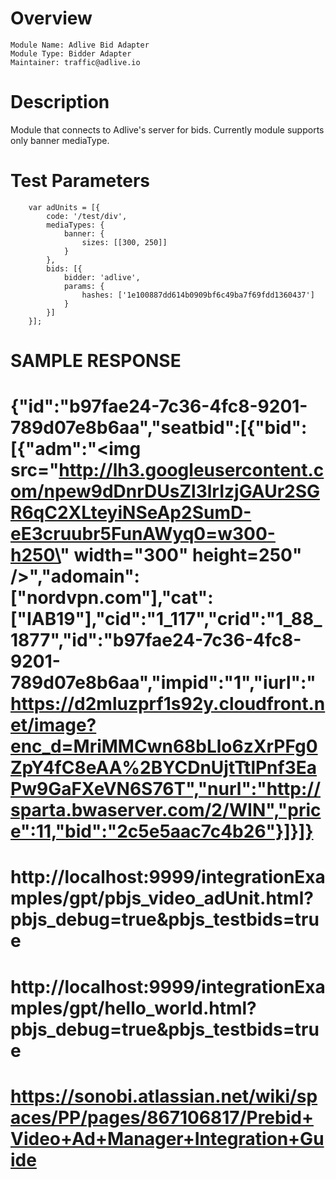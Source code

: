 # Overview
```
Module Name: Adlive Bid Adapter
Module Type: Bidder Adapter
Maintainer: traffic@adlive.io
```

# Description
Module that connects to Adlive's server for bids.
Currently module supports only banner mediaType.

# Test Parameters
```
    var adUnits = [{
        code: '/test/div',
        mediaTypes: {
            banner: {
                sizes: [[300, 250]]
            }
        },
        bids: [{
            bidder: 'adlive',
            params: {
                hashes: ['1e100887dd614b0909bf6c49ba7f69fdd1360437']
            }
        }]
    }];
```
# SAMPLE RESPONSE 
# {"id":"b97fae24-7c36-4fc8-9201-789d07e8b6aa","seatbid":[{"bid":[{"adm":"<img src=\"http://lh3.googleusercontent.com/npew9dDnrDUsZl3lrIzjGAUr2SGR6qC2XLteyiNSeAp2SumD-eE3cruubr5FunAWyq0=w300-h250\" width=\"300\" height=250\" />","adomain":["nordvpn.com"],"cat":["IAB19"],"cid":"1_117","crid":"1_88_1877","id":"b97fae24-7c36-4fc8-9201-789d07e8b6aa","impid":"1","iurl":"https://d2mluzprf1s92y.cloudfront.net/image?enc_d=MriMMCwn68bLlo6zXrPFg0ZpY4fC8eAA%2BYCDnUjtTtlPnf3EaPw9GaFXeVN6S76T","nurl":"http://sparta.bwaserver.com/2/WIN","price":11,"bid":"2c5e5aac7c4b26"}]}]}

# http://localhost:9999/integrationExamples/gpt/pbjs_video_adUnit.html?pbjs_debug=true&pbjs_testbids=true
# http://localhost:9999/integrationExamples/gpt/hello_world.html?pbjs_debug=true&pbjs_testbids=true
# https://sonobi.atlassian.net/wiki/spaces/PP/pages/867106817/Prebid+Video+Ad+Manager+Integration+Guide